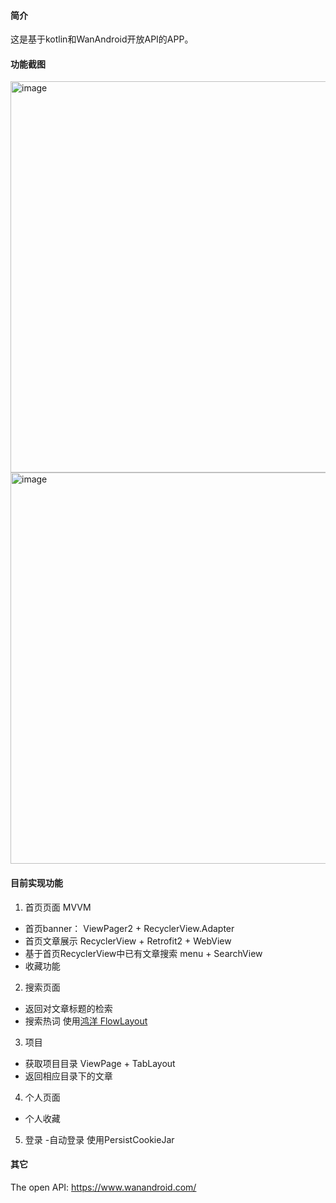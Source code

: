 #### 简介
这是基于kotlin和WanAndroid开放API的APP。

#### 功能截图
<img width="626" alt="image" src="https://github.com/singleplac/WanAndroid/assets/61055463/56af6bf7-076e-43d3-87d1-7032b2911a4b">
<img width="626" alt="image" src="https://github.com/singleplac/WanAndroid/assets/61055463/43be7bef-1922-41b4-b691-875348d14def">

#### 目前实现功能
1. 首页页面 MVVM 
- 首页banner： ViewPager2 + RecyclerView.Adapter
- 首页文章展示  RecyclerView + Retrofit2 + WebView
- 基于首页RecyclerView中已有文章搜索 menu + SearchView
- 收藏功能 
2. 搜索页面
- 返回对文章标题的检索
- 搜索热词 使用[鸿洋 FlowLayout](https://github.com/hongyangAndroid/FlowLayout)
3. 项目
- 获取项目目录 ViewPage + TabLayout
- 返回相应目录下的文章
4. 个人页面
- 个人收藏
5. 登录
-自动登录 使用PersistCookieJar


#### 其它
The open API: https://www.wanandroid.com/







